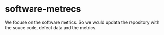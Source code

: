 # software-metrecs
We focuse on the software metrics. So we would updata the repository with the souce code, defect data and the metrics.
